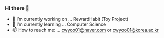 ### Hi there 👋

- 🔭 I’m currently working on ... RewardHabit (Toy Project)
- 🌱 I’m currently learning ... Computer Science
- 📫 How to reach me: ... cwyoo01@naver.com or cwyoo01@korea.ac.kr


<!--
**changwoolab/changwoolab** is a ✨ _special_ ✨ repository because its `README.md` (this file) appears on your GitHub profile.

Here are some ideas to get you started:

- 🔭 I’m currently working on ...
- 🌱 I’m currently learning ...
- 👯 I’m looking to collaborate on ...
- 🤔 I’m looking for help with ...
- 💬 Ask me about ...
- 📫 How to reach me: ...
- 😄 Pronouns: ...
- ⚡ Fun fact: ...
-->
